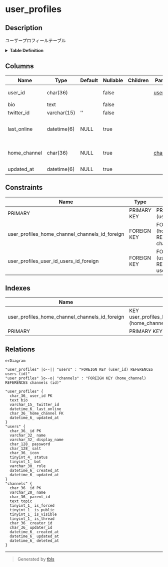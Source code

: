 # user_profiles

## Description

ユーザープロフィールテーブル

<details>
<summary><strong>Table Definition</strong></summary>

```sql
CREATE TABLE `user_profiles` (
  `user_id` char(36) NOT NULL,
  `bio` text CHARACTER SET utf8mb4 COLLATE utf8mb4_bin NOT NULL,
  `twitter_id` varchar(15) NOT NULL DEFAULT '',
  `last_online` datetime(6) DEFAULT NULL,
  `home_channel` char(36) DEFAULT NULL,
  `updated_at` datetime(6) DEFAULT NULL,
  PRIMARY KEY (`user_id`),
  KEY `user_profiles_home_channel_channels_id_foreign` (`home_channel`),
  CONSTRAINT `user_profiles_home_channel_channels_id_foreign` FOREIGN KEY (`home_channel`) REFERENCES `channels` (`id`) ON DELETE CASCADE ON UPDATE CASCADE,
  CONSTRAINT `user_profiles_user_id_users_id_foreign` FOREIGN KEY (`user_id`) REFERENCES `users` (`id`) ON DELETE CASCADE ON UPDATE CASCADE
) ENGINE=InnoDB DEFAULT CHARSET=utf8mb4
```

</details>

## Columns

| Name | Type | Default | Nullable | Children | Parents | Comment |
| ---- | ---- | ------- | -------- | -------- | ------- | ------- |
| user_id | char(36) |  | false |  | [users](users.md) | ユーザーUUID |
| bio | text |  | false |  |  | bio |
| twitter_id | varchar(15) | '' | false |  |  | Twitter ID |
| last_online | datetime(6) | NULL | true |  |  | 最終オンライン日時 |
| home_channel | char(36) | NULL | true |  | [channels](channels.md) | ホームチャンネルUUID |
| updated_at | datetime(6) | NULL | true |  |  | 更新日時 |

## Constraints

| Name | Type | Definition |
| ---- | ---- | ---------- |
| PRIMARY | PRIMARY KEY | PRIMARY KEY (user_id) |
| user_profiles_home_channel_channels_id_foreign | FOREIGN KEY | FOREIGN KEY (home_channel) REFERENCES channels (id) |
| user_profiles_user_id_users_id_foreign | FOREIGN KEY | FOREIGN KEY (user_id) REFERENCES users (id) |

## Indexes

| Name | Definition |
| ---- | ---------- |
| user_profiles_home_channel_channels_id_foreign | KEY user_profiles_home_channel_channels_id_foreign (home_channel) USING BTREE |
| PRIMARY | PRIMARY KEY (user_id) USING BTREE |

## Relations

```mermaid
erDiagram

"user_profiles" |o--|| "users" : "FOREIGN KEY (user_id) REFERENCES users (id)"
"user_profiles" }o--o| "channels" : "FOREIGN KEY (home_channel) REFERENCES channels (id)"

"user_profiles" {
  char_36_ user_id PK
  text bio
  varchar_15_ twitter_id
  datetime_6_ last_online
  char_36_ home_channel FK
  datetime_6_ updated_at
}
"users" {
  char_36_ id PK
  varchar_32_ name
  varchar_32_ display_name
  char_128_ password
  char_128_ salt
  char_36_ icon
  tinyint_4_ status
  tinyint_1_ bot
  varchar_30_ role
  datetime_6_ created_at
  datetime_6_ updated_at
}
"channels" {
  char_36_ id PK
  varchar_20_ name
  char_36_ parent_id
  text topic
  tinyint_1_ is_forced
  tinyint_1_ is_public
  tinyint_1_ is_visible
  tinyint_1_ is_thread
  char_36_ creator_id
  char_36_ updater_id
  datetime_6_ created_at
  datetime_6_ updated_at
  datetime_6_ deleted_at
}
```

---

> Generated by [tbls](https://github.com/k1LoW/tbls)
